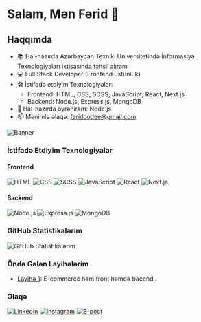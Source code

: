 # Salam, Mən Fərid 👋

## Haqqımda
- 📚 Hal-hazırda Azərbaycan Texniki Universitetində İnformasiya Texnologiyaları ixtisasında təhsil alıram 
- 💻 Full Stack Developer (Frontend üstünlük)
- 🛠️ İstifadə etdiyim Texnologiyalar: 
  - Frontend: HTML, CSS, SCSS, JavaScript, React, Next.js
  - Backend: Node.js, Express.js, MongoDB
- 🌱 Hal-hazırda öyrənirəm: Node.js 
- 📫 Mənimlə əlaqə: feridcodee@gmail.com

![Banner]([https://example.com/banner.jpg](https://www.freecodecamp.org/news/content/images/2022/03/photo-1619410283995-43d9134e7656.jpeg))

### İstifadə Etdiyim Texnologiyalar

#### Frontend
![HTML](https://img.shields.io/badge/-HTML-333333?style=flat&logo=html5)
![CSS](https://img.shields.io/badge/-CSS-333333?style=flat&logo=css3&logoColor=1572B6)
![SCSS](https://img.shields.io/badge/-SCSS-333333?style=flat&logo=sass&logoColor=CC6699)
![JavaScript](https://img.shields.io/badge/-JavaScript-333333?style=flat&logo=javascript)
![React](https://img.shields.io/badge/-React-333333?style=flat&logo=react)
![Next.js](https://img.shields.io/badge/-Next.js-333333?style=flat&logo=next.js)

#### Backend
![Node.js](https://img.shields.io/badge/-Node.js-333333?style=flat&logo=node.js)
![Express.js](https://img.shields.io/badge/-Express.js-333333?style=flat&logo=express)
![MongoDB](https://img.shields.io/badge/-MongoDB-333333?style=flat&logo=mongodb)

### GitHub Statistikalərim
![GitHub Statistikalərim](https://github-readme-stats.vercel.app/api?username=kullaniciadiniz&show_icons=true&theme=dark)

### Öndə Gələn Layihələrim
- [Layihə 1](https://github.com/ferid004/21-gunluk.git): E-commerce həm front həmdə bacend .


### Əlaqə
[![LinkedIn](https://img.shields.io/badge/-LinkedIn-333333?style=flat&logo=linkedin)](https://www.linkedin.com/mynetwork/)
[![İnstagram](https://img.shields.io/badge/-İnstagram-333333?style=flat&logo=İnstagram)](https://www.instagram.com/ferid_aqa/)
[![E-poçt](https://img.shields.io/badge/-Email-333333?style=flat&logo=gmail)](mailto:feridcodee@gmail.com)
